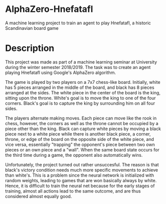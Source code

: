 # AlphaZero-Hnefatafl
A machine learning project to train an agent to play Hnefatafl, a historic Scandinavian board game

# Description

This project was made as part of a machine learning seminar at University during the winter semester 2018/2019. The task was to create an agent playing Hnefatafl using Google's AlphaZero algorithm.

The game is played by two players on a 7x7 chess-like board. Initially, white has 5 pieces arranged in the middle of the board, and black has 8 pieces arranged at the sides. The white piece in the center of the board is the king, sitting upon the throne.
White's goal is to move the king to one of the four corners. Black's goal is to capture the king by surrounding him on all four sides. 
 
The players alternate making moves. Each piece can move like the rook in chess, however, the corners as well as the throne cannot be occupied by a piece other than the king. Black can capture white pieces by moving a black piece next to a white piece while there is another black piece, a corner, throne, or edge of the board on the opposite side of the white piece, and vice versa, essentially "trapping" the opponent's piece between two own pieces or an own piece and a "wall". When the same board state occurs for the third time during a game, the opponent also automatically wins.

Unfortunately, the project turned out rather unsuccesful. The reason is that  black's victory condition needs much more specific movements to achieve than white's. This is a problem since the neural network is initialized with random weights, leading to games that are won basically always by white. Hence, it is difficult to train the neural net because for the early stages of training, almost all actions lead to the same outcome, and are thus considered almost equally good.
